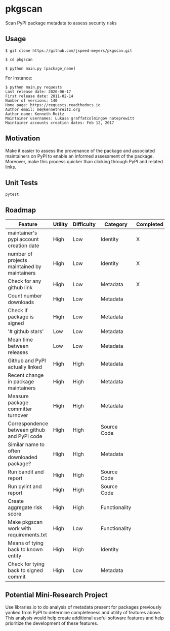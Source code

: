 # pkgscan
Scan PyPI package metadata to assess security risks

## Usage
`$ git clone https://github.com/jspeed-meyers/pkgscan.git`

`$ cd pkgscan`

`$ python main.py [package_name]`

For instance:

```
$ python main.py requests
Last release date: 2020-06-17
First release date: 2011-02-14
Number of versions: 140
Home page: https://requests.readthedocs.io
Author email: me@kennethreitz.org
Author name: Kenneth Reitz
Maintainer usernames: Lukasa graffatcolmingov nateprewitt
Maintainer accounts creation dates: Feb 12, 2017
```


## Motivation
Make it easier to assess the provenance of the package and associated maintainers
on PyPI to enable an informed assessment of the package. Moreover, make this
process quicker than clicking through PyPI and related links.

## Unit Tests
`pytest`

## Roadmap

Feature | Utility | Difficulty | Category | Completed
--------------- | --------------- | --------------- | --------------- | ---------------
maintainer's pypi account creation date | High | Low | Identity | X
number of projects maintained by maintainers | High | Low | Identity | X
Check for any github link | High | Low | Metadata | X
Count number downloads | High | Low | Metadata |
Check if package is signed | High | Low | Metadata |
'# github stars' | Low | Low | Metadata |
Mean time between releases | Low | Low | Metadata |
Github and PyPI actually linked | High | High | Metadata |
Recent change in package maintainers | High | High | Metadata |
Measure package committer turnover | High | High | Metadata |
Correspondence between github and PyPI code | High | High | Source Code |
Similar name to often downloaded package? | High | High | Metadata |
Run bandit and report | High | High | Source Code |
Run pylint and report | High | High | Source Code |
Create aggregate risk score | High | High | Functionality |
Make pkgscan work with requirements.txt | High | Low | Functionality |
Means of tying back to known entity | High | High | Identity |
Check for tying back to signed commit | High | Low | Metadata |

## Potential Mini-Research Project
Use libraries.io to do analysis of metadata present for packages previously
yanked from PyPI to determine completeness and utility of features above. This
analysis would help create additional useful software features and help prioritize
the development of these features.
